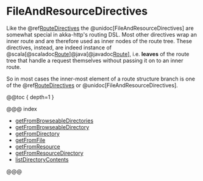 # FileAndResourceDirectives

Like the @ref[RouteDirectives](../route-directives/index.md) the @unidoc[FileAndResourceDirectives] are somewhat
special in akka-http's routing DSL. Most other directives wrap an inner route and are therefore used as inner nodes of
the route tree. These directives, instead, are indeed instance of @scala[@scaladoc[Route](akka.http.scaladsl.server.index#Route=akka.http.scaladsl.server.RequestContext=%3Escala.concurrent.Future[akka.http.scaladsl.server.RouteResult])]@java[@javadoc[Route](akka.http.javadsl.server.Route)], i.e. **leaves** of the route tree that handle a
request themselves without passing it on to an inner route.

So in most cases the inner-most element of a route structure branch is one of the @ref[RouteDirectives](../route-directives/index.md) or
@unidoc[FileAndResourceDirectives].

@@toc { depth=1 }

@@@ index

* [getFromBrowseableDirectories](getFromBrowseableDirectories.md)
* [getFromBrowseableDirectory](getFromBrowseableDirectory.md)
* [getFromDirectory](getFromDirectory.md)
* [getFromFile](getFromFile.md)
* [getFromResource](getFromResource.md)
* [getFromResourceDirectory](getFromResourceDirectory.md)
* [listDirectoryContents](listDirectoryContents.md)

@@@